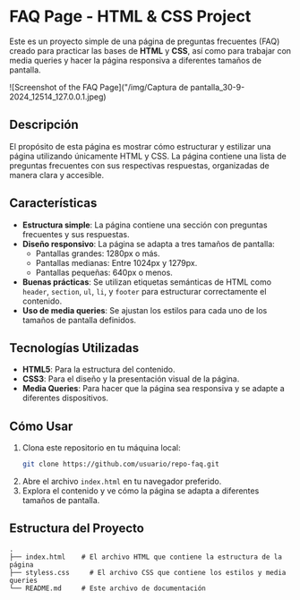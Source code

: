 # FAQ Page - HTML & CSS Project

Este es un proyecto simple de una página de preguntas frecuentes (FAQ) creado para practicar las bases de **HTML** y **CSS**, así como para trabajar con media queries y hacer la página responsiva a diferentes tamaños de pantalla.

![Screenshot of the FAQ Page]("/img/Captura de pantalla_30-9-2024_12514_127.0.0.1.jpeg)  <!-- Aquí se coloca la ruta de la imagen -->


## Descripción

El propósito de esta página es mostrar cómo estructurar y estilizar una página utilizando únicamente HTML y CSS. La página contiene una lista de preguntas frecuentes con sus respectivas respuestas, organizadas de manera clara y accesible.

## Características

- **Estructura simple**: La página contiene una sección con preguntas frecuentes y sus respuestas.
- **Diseño responsivo**: La página se adapta a tres tamaños de pantalla:
  - Pantallas grandes: 1280px o más.
  - Pantallas medianas: Entre 1024px y 1279px.
  - Pantallas pequeñas: 640px o menos.
- **Buenas prácticas**: Se utilizan etiquetas semánticas de HTML como `header`, `section`, `ul`, `li`, y `footer` para estructurar correctamente el contenido.
- **Uso de media queries**: Se ajustan los estilos para cada uno de los tamaños de pantalla definidos.

## Tecnologías Utilizadas

- **HTML5**: Para la estructura del contenido.
- **CSS3**: Para el diseño y la presentación visual de la página.
- **Media Queries**: Para hacer que la página sea responsiva y se adapte a diferentes dispositivos.

## Cómo Usar

1. Clona este repositorio en tu máquina local:
    ```bash
    git clone https://github.com/usuario/repo-faq.git
    ```
2. Abre el archivo `index.html` en tu navegador preferido.
3. Explora el contenido y ve cómo la página se adapta a diferentes tamaños de pantalla.

## Estructura del Proyecto

```plaintext
.
├── index.html    # El archivo HTML que contiene la estructura de la página
├── styless.css     # El archivo CSS que contiene los estilos y media queries
└── README.md     # Este archivo de documentación
